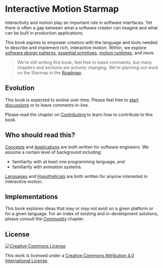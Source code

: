 # Interactive Motion Starmap

Interactivity and motion play an important role in software interfaces. Yet there is often a gap between what a software creator can imagine and what can be built in production applications.

This book aspires to empower creators with the language and tools needed to describe and implement rich, interactive motion. Within, we explore [software design patterns](concepts/patterns.md), [essential primitives](concepts/primitives.md), [motion runtimes](concepts/runtimes.md), and more.

> We're still writing this book; feel free to leave comments, but many chapters and sections are actively changing. We're planning out work on the Starmap in the [Roadmap](ROADMAP.md).

## Evolution

This book is expected to evolve over time. Please feel free to [start discussions](https://www.gitbook.com/book/material-motion/material-motion-starmap/discussions) or to leave comments in-line.

Please read the chapter on [Contributing](CONTRIBUTING.md) to learn how to contribute to this book.

## Who should read this?

[Concepts](concepts/) and [Applications](applications/) are both written for software engineers. We assume a certain level of background including:

- familiarity with at least one programming language, and
- familiarity with animation systems.

[Languages](languages/) and [Hypotheticals](hypotheticals/) are both written for anyone interested in interactive motion.

## Implementations

This book explores ideas that may or may not exist on a given platform or for a given language. For an index of existing and in-development solutions, please consult the [Community](community/) chapter.

## License

[![Creative Commons License](https://i.creativecommons.org/l/by/4.0/88x31.png)](http://creativecommons.org/licenses/by/4.0/)

This work is licensed under a [Creative Commons Attribution 4.0 International License](http://creativecommons.org/licenses/by/4.0/).
